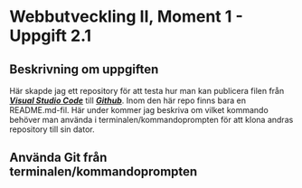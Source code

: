 # Webbutveckling II, Moment 1 - Uppgift 2.1

## Beskrivning om uppgiften

Här skapde jag ett repository  för att testa hur man kan publicera filen från [**_Visual Studio Code_**](https://code.visualstudio.com/) till [**_Github_**](https://github.com/). Inom den här repo finns bara en README.md-fil. Här under kommer jag beskriva om vilket kommando behöver man använda i terminalen/kommandoprompten för att klona andras repository till sin dator.

## Använda Git från terminalen/kommandoprompten
